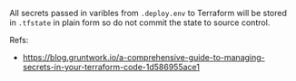 All secrets passed in varibles from `.deploy.env` to Terraform will be stored in `.tfstate` in plain form so do not commit the state to source control.

Refs:
 - https://blog.gruntwork.io/a-comprehensive-guide-to-managing-secrets-in-your-terraform-code-1d586955ace1